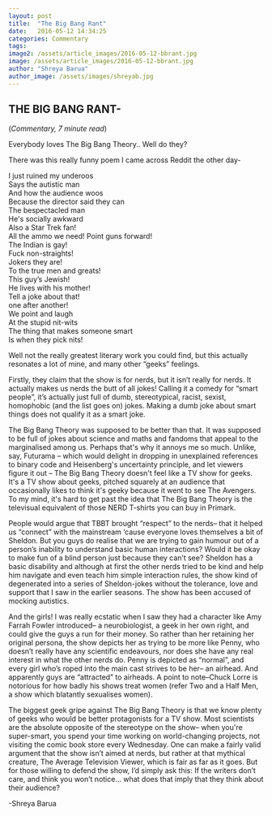 ```yaml
---
layout: post
title:  "The Big Bang Rant"
date:   2016-05-12 14:34:25
categories: Commentary
tags: 
image2: /assets/article_images/2016-05-12-bbrant.jpg
image: /assets/article_images/2016-05-12-bbrant.jpg
author: "Shreya Barua"
author_image: /assets/images/shreyab.jpg
---
```

<h2>THE BIG BANG RANT-</h2>
(<i>Commentary, 7 minute read</i>)
<p>Everybody loves The Big Bang Theory.. Well do they?</p>
<p>There was this really funny poem I came across Reddit the other day-</p>
<p>I just ruined my underoos<br>
Says the autistic man<br>
And how the audience woos<br>
Because the director said they can<br>
The bespectacled man<br>
He's socially awkward<br>
Also a Star Trek fan!<br>
All the ammo we need! Point guns forward!<br>
The Indian is gay!<br>
Fuck non-straights!<br>
Jokers they are!<br>
To the true men and greats!<br>
This guy’s Jewish!<br>
He lives with his mother!<br>
Tell a joke about that!<br>
one after another!<br>
We point and laugh<br>
At the stupid nit-wits<br>
The thing that makes someone smart<br>
Is when they pick nits!</p>

<p>Well not the really greatest literary work you could find, but this actually resonates a lot of mine, and many other “geeks” feelings.</p>

<p>Firstly, they claim that the show is for nerds, but it isn’t really for nerds. It actually makes us nerds the butt of all jokes! Calling it a comedy for “smart people”, it’s actually just full of dumb, stereotypical, racist, sexist, homophobic (and the list goes on) jokes. Making a dumb joke about smart things does not qualify it as a smart joke. </p>

<p>The Big Bang Theory was supposed to be better than that. It was supposed to be full of jokes about science and maths and fandoms that appeal to the marginalised among us. Perhaps that's why it annoys me so much. Unlike, say, Futurama – which would delight in dropping in unexplained references to binary code and Heisenberg's uncertainty principle, and let viewers figure it out – The Big Bang Theory doesn't feel like a TV show for geeks. It's a TV show about geeks, pitched squarely at an audience that occasionally likes to think it's geeky because it went to see The Avengers. To my mind, it's hard to get past the idea that The Big Bang Theory is the televisual equivalent of those NERD T-shirts you can buy in Primark. </p>

<p>People would argue that TBBT brought “respect” to the nerds– that it helped us “connect” with the mainstream ‘cause everyone loves themselves a bit of Sheldon. But you guys do realise that we are trying to gain humour out of a person’s inability to understand basic human interactions? Would it be okay to make fun of a blind person just because they can’t see? Sheldon has a basic disability and although at first the other nerds tried to be kind and help him navigate and even teach him simple interaction rules, the show kind of degenerated into a series of Sheldon-jokes without the tolerance, love and support that I saw in the earlier seasons. The show has been accused of mocking autistics.</p>

<p>And the girls! I was really ecstatic when I saw they had a character like Amy Farrah Fowler introduced– a neurobiologist, a geek in her own right, and could give the guys a run for their money. So rather than her retaining her original persona, the show depicts her as trying to be more like Penny, who doesn’t really have any scientific endeavours, nor does she have any real interest in what the other nerds do. Penny is depicted as “normal”, and every girl who’s roped into the main cast strives to be her– an airhead. And apparently guys are “attracted” to airheads. A point to note–Chuck Lorre is notorious for how badly his shows treat women (refer Two and a Half Men, a show which blatantly sexualises women).</p>

<p>The biggest geek gripe against The Big Bang Theory is that we know plenty of geeks who would be better protagonists for a TV show. Most scientists are the absolute opposite of the stereotype on the show– when you're super-smart, you spend your time working on world-changing projects, not visiting the comic book store every Wednesday. One can make a fairly valid argument that the show isn’t aimed at nerds, but rather at that mythical creature, The Average Television Viewer, which is fair as far as it goes. But for those willing to defend the show, I’d simply ask this: If the writers don’t care, and think you won’t notice… what does that imply that they think about their audience?</p>
<p>-Shreya Barua</p>
